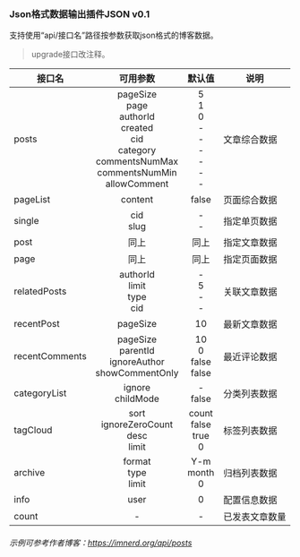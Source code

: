 ### Json格式数据输出插件JSON v0.1

支持使用“api/接口名”路径按参数获取json格式的博客数据。

 > upgrade接口改注释。

|接口名|可用参数|默认值|说明|
|---|:---:|:---:|---|
|posts|pageSize<br/>page<br/>authorId<br/>created<br/>cid<br/>category<br/>commentsNumMax<br/>commentsNumMin<br/>allowComment|5<br/>1<br/>0<br/>-<br/>-<br/>-<br/>-<br/>-<br/>-|文章综合数据|
|pageList|content|false|页面综合数据|
|single|cid<br/>slug|-<br/>-|指定单页数据|
|post|同上|同上|指定文章数据|
|page|同上|同上|指定页面数据|
|relatedPosts|authorId<br/>limit<br/>type<br/>cid|-<br/>5<br/>-<br/>-|关联文章数据|
|recentPost|pageSize|10|最新文章数据|
|recentComments|pageSize<br/>parentId<br/>ignoreAuthor<br/>showCommentOnly|10<br/>0<br/>false<br/>false|最近评论数据|
|categoryList|ignore<br/>childMode|-<br/>false|分类列表数据|
|tagCloud|sort<br/>ignoreZeroCount<br/>desc<br/>limit|count<br/>false<br/>true<br/>0|标签列表数据|
|archive|format<br/>type<br/>limit|Y-m<br/>month<br/>0|归档列表数据|
|info|user|0|配置信息数据|
|count|-|-|已发表文章数量|

###### 示例可参考作者博客：https://imnerd.org/api/posts